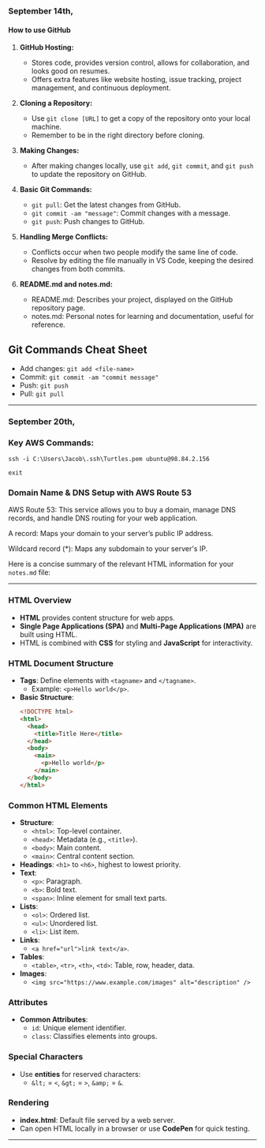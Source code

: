 ### September 14th,
#### How to use GitHub
1. **GitHub Hosting:**
   - Stores code, provides version control, allows for collaboration, and looks good on resumes.
   - Offers extra features like website hosting, issue tracking, project management, and continuous deployment.

2. **Cloning a Repository:**
   - Use `git clone [URL]` to get a copy of the repository onto your local machine.
   - Remember to be in the right directory before cloning.

3. **Making Changes:**
   - After making changes locally, use `git add`, `git commit`, and `git push` to update the repository on GitHub.

4. **Basic Git Commands:**
   - `git pull`: Get the latest changes from GitHub.
   - `git commit -am "message"`: Commit changes with a message.
   - `git push`: Push changes to GitHub.
   
5. **Handling Merge Conflicts:**
   - Conflicts occur when two people modify the same line of code.
   - Resolve by editing the file manually in VS Code, keeping the desired changes from both commits.

6. **README.md and notes.md:**
   - README.md: Describes your project, displayed on the GitHub repository page.
   - notes.md: Personal notes for learning and documentation, useful for reference.

## Git Commands Cheat Sheet

- Add changes: `git add <file-name>`
- Commit: `git commit -am "commit message"`
- Push: `git push`
- Pull: `git pull`

---

### September 20th,

### Key AWS Commands:
`ssh -i C:\Users\Jacob\.ssh\Turtles.pem ubuntu@98.84.2.156`

`exit`

### Domain Name & DNS Setup with AWS Route 53

AWS Route 53: This service allows you to buy a domain, manage DNS records, and handle DNS routing for your web application.

A record: Maps your domain to your server’s public IP address.

Wildcard record (*): Maps any subdomain to your server's IP.

Here is a concise summary of the relevant HTML information for your `notes.md` file:

---

### HTML Overview
- **HTML** provides content structure for web apps.
- **Single Page Applications (SPA)** and **Multi-Page Applications (MPA)** are built using HTML.
- HTML is combined with **CSS** for styling and **JavaScript** for interactivity.

### HTML Document Structure
- **Tags**: Define elements with `<tagname>` and `</tagname>`.
  - Example: `<p>Hello world</p>`.
- **Basic Structure**:
  ```html
  <!DOCTYPE html>
  <html>
    <head>
      <title>Title Here</title>
    </head>
    <body>
      <main>
        <p>Hello world</p>
      </main>
    </body>
  </html>
  ```

### Common HTML Elements
- **Structure**: 
  - `<html>`: Top-level container.
  - `<head>`: Metadata (e.g., `<title>`).
  - `<body>`: Main content.
  - `<main>`: Central content section.
- **Headings**: `<h1>` to `<h6>`, highest to lowest priority.
- **Text**: 
  - `<p>`: Paragraph.
  - `<b>`: Bold text.
  - `<span>`: Inline element for small text parts.
- **Lists**: 
  - `<ol>`: Ordered list.
  - `<ul>`: Unordered list.
  - `<li>`: List item.
- **Links**: 
  - `<a href="url">link text</a>`.
- **Tables**:
  - `<table>`, `<tr>`, `<th>`, `<td>`: Table, row, header, data.
- **Images**:
   - `<img src="https://www.example.com/images" alt="description" />`  
  
### Attributes
- **Common Attributes**: 
  - `id`: Unique element identifier.
  - `class`: Classifies elements into groups.
  
### Special Characters
- Use **entities** for reserved characters:  
  - `&lt;` = `<`, `&gt;` = `>`, `&amp;` = `&`.

### Rendering
- **index.html**: Default file served by a web server.
- Can open HTML locally in a browser or use **CodePen** for quick testing.

---


